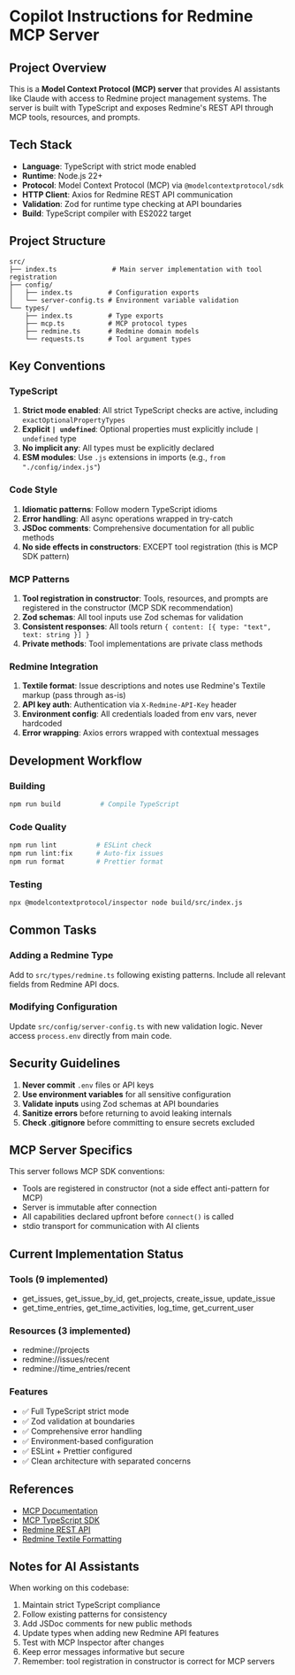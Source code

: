 # Copilot Instructions for Redmine MCP Server

## Project Overview

This is a **Model Context Protocol (MCP) server** that provides AI assistants
like Claude with access to Redmine project management systems. The server is
built with TypeScript and exposes Redmine's REST API through MCP tools,
resources, and prompts.

## Tech Stack

- **Language**: TypeScript with strict mode enabled
- **Runtime**: Node.js 22+
- **Protocol**: Model Context Protocol (MCP) via `@modelcontextprotocol/sdk`
- **HTTP Client**: Axios for Redmine REST API communication
- **Validation**: Zod for runtime type checking at API boundaries
- **Build**: TypeScript compiler with ES2022 target

## Project Structure

```
src/
├── index.ts              # Main server implementation with tool registration
├── config/
│   ├── index.ts         # Configuration exports
│   └── server-config.ts # Environment variable validation
└── types/
    ├── index.ts         # Type exports
    ├── mcp.ts           # MCP protocol types
    ├── redmine.ts       # Redmine domain models
    └── requests.ts      # Tool argument types
```

## Key Conventions

### TypeScript

1. **Strict mode enabled**: All strict TypeScript checks are active, including
   `exactOptionalPropertyTypes`
2. **Explicit `| undefined`**: Optional properties must explicitly include
   `| undefined` type
3. **No implicit any**: All types must be explicitly declared
4. **ESM modules**: Use `.js` extensions in imports (e.g.,
   `from "./config/index.js"`)

### Code Style

1. **Idiomatic patterns**: Follow modern TypeScript idioms
2. **Error handling**: All async operations wrapped in try-catch
3. **JSDoc comments**: Comprehensive documentation for all public methods
4. **No side effects in constructors**: EXCEPT tool registration (this is MCP
   SDK pattern)

### MCP Patterns

1. **Tool registration in constructor**: Tools, resources, and prompts are
   registered in the constructor (MCP SDK recommendation)
2. **Zod schemas**: All tool inputs use Zod schemas for validation
3. **Consistent responses**: All tools return
   `{ content: [{ type: "text", text: string }] }`
4. **Private methods**: Tool implementations are private class methods

### Redmine Integration

1. **Textile format**: Issue descriptions and notes use Redmine's Textile markup
   (pass through as-is)
2. **API key auth**: Authentication via `X-Redmine-API-Key` header
3. **Environment config**: All credentials loaded from env vars, never hardcoded
4. **Error wrapping**: Axios errors wrapped with contextual messages

## Development Workflow

### Building

```bash
npm run build          # Compile TypeScript
```

### Code Quality

```bash
npm run lint          # ESLint check
npm run lint:fix      # Auto-fix issues
npm run format        # Prettier format
```

### Testing

```bash
npx @modelcontextprotocol/inspector node build/src/index.js
```

## Common Tasks

### Adding a Redmine Type

Add to `src/types/redmine.ts` following existing patterns. Include all relevant
fields from Redmine API docs.

### Modifying Configuration

Update `src/config/server-config.ts` with new validation logic. Never access
`process.env` directly from main code.

## Security Guidelines

1. **Never commit** `.env` files or API keys
2. **Use environment variables** for all sensitive configuration
3. **Validate inputs** using Zod schemas at API boundaries
4. **Sanitize errors** before returning to avoid leaking internals
5. **Check .gitignore** before committing to ensure secrets excluded

## MCP Server Specifics

This server follows MCP SDK conventions:

- Tools are registered in constructor (not a side effect anti-pattern for MCP)
- Server is immutable after connection
- All capabilities declared upfront before `connect()` is called
- stdio transport for communication with AI clients

## Current Implementation Status

### Tools (9 implemented)

- get_issues, get_issue_by_id, get_projects, create_issue, update_issue
- get_time_entries, get_time_activities, log_time, get_current_user

### Resources (3 implemented)

- redmine://projects
- redmine://issues/recent
- redmine://time_entries/recent

### Features

- ✅ Full TypeScript strict mode
- ✅ Zod validation at boundaries
- ✅ Comprehensive error handling
- ✅ Environment-based configuration
- ✅ ESLint + Prettier configured
- ✅ Clean architecture with separated concerns

## References

- [MCP Documentation](https://modelcontextprotocol.io)
- [MCP TypeScript SDK](https://github.com/modelcontextprotocol/typescript-sdk)
- [Redmine REST API](https://www.redmine.org/projects/redmine/wiki/Rest_api)
- [Redmine Textile Formatting](https://www.redmine.org/projects/redmine/wiki/RedmineTextFormattingTextile)

## Notes for AI Assistants

When working on this codebase:

1. Maintain strict TypeScript compliance
2. Follow existing patterns for consistency
3. Add JSDoc comments for new public methods
4. Update types when adding new Redmine API features
5. Test with MCP Inspector after changes
6. Keep error messages informative but secure
7. Remember: tool registration in constructor is correct for MCP servers
